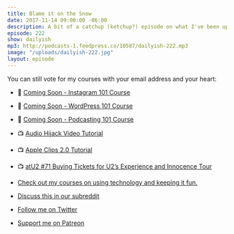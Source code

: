 ```yaml
---
title: Blame it on the Snow
date: 2017-11-14 09:00:00 -06:00
description: A bit of a catchup (ketchup?) episode on what I've been up to lately.
episode: 222
show: dailyish
mp3: http://podcasts-1.feedpress.co/10587/dailyish-222.mp3
image: "/uploads/dailyish-222.jpg"
layout: episode
---
```


You can still vote for my courses with your email address and your heart:

* 🌅 [Coming Soon - Instagram 101 Course](https://courses.chrisenns.com/instagram-101)
* 📝 [Coming Soon - WordPress 101 Course](https://courses.chrisenns.com/wordpress-101)
* 🎤 [Coming Soon - Podcasting 101 Course](https://courses.chrisenns.com/podcasting-101)

* 📺 [Audio Hijack Video Tutorial](https://www.youtube.com/watch?v=gksxKV85ARU)
* 📺 [Apple Clips 2.0 Tutorial](https://www.youtube.com/watch?v=CzI6L31LEvQ)
* 📺 [atU2 #71 Buying Tickets for U2’s Experience and Innocence Tour](https://www.youtube.com/watch?v=vBhdmFXG6JU)

* [Check out my courses on using technology and keeping it fun.](https://courses.chrisenns.com)
* [Discuss this in our subreddit](https://www.reddit.com/r/Goodstuff_fm/)
* [Follow me on Twitter](https://www.twitter.com/ichris)
* [Support me on Patreon](https://www.patreon.com/ichris)
